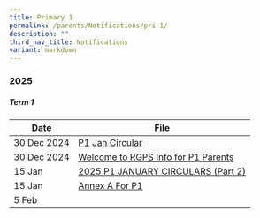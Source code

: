 ```yaml
---
title: Primary 1
permalink: /parents/Notifications/pri-1/
description: ""
third_nav_title: Notifications
variant: markdown
---
```

### **2025**

##### Term 1

| Date| File | 
| -------- | -------- |
|30 Dec 2024|[P1 Jan Circular](/files/Notification%202025/Pri%201/RGPS_N25_P1_001.pdf)|
|30 Dec 2024|[Welcome to RGPS Info for P1 Parents](/files/Notification%202025/Pri%201/Welcome_to_RGPS_Information_for_P1_parents.pdf)|
|15 Jan|[2025 P1 JANUARY CIRCULARS (Part 2)](/files/Notification%202025/Pri%201/RGPS_N25_P1_003.pdf)|
|15 Jan|[Annex A For P1](/files/Notification%202025/Pri%201/Annex_A__For_P1_only_.pdf)|
|5 Feb|